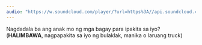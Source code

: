 ```yaml
---
audio: "https://w.soundcloud.com/player/?url=https%3A//api.soundcloud.com/tracks/1405643062%3Fsecret_token%3Ds-sxSVe7WGwSQ&color=%23ff5500&auto_play=true&hide_related=false&show_comments=true&show_user=true&show_reposts=false&show_teaser=true&visual=true"
---
```


Nagdadala ba ang anak mo ng mga bagay para ipakita sa iyo? (<strong>HALIMBAWA</strong>, nagpapakita sa iyo ng bulaklak, manika o laruang truck)